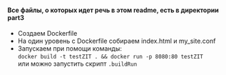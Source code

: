 #### Все файлы, о которых идет речь в этом readme, есть в директории part3  

- Создаем Dockerfile  
- На один уровень с Dockerfile собираем index.html и my_site.conf  
- Запускаем при помощи команды:  
`docker build -t testZIT . && docker run -p 8080:80 testZIT`  
или можно запустить скрипт `.buildRun`  